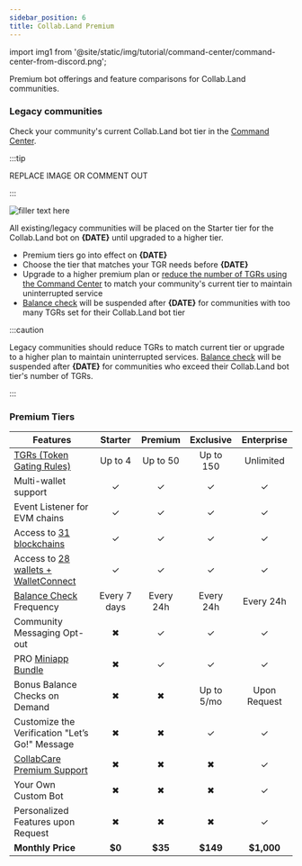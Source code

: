 ```yaml
---
sidebar_position: 6
title: Collab.Land Premium
---
```


import img1 from '@site/static/img/tutorial/command-center/command-center-from-discord.png';

Premium bot offerings and feature comparisons for Collab.Land communities.

### Legacy communities

Check your community's current Collab.Land bot tier in the [Command Center](https://cc.collab.land).

:::tip

REPLACE IMAGE OR COMMENT OUT

:::

<div class="text--center">
  <img src={img1} alt="filler text here" />
</div>

All existing/legacy communities will be placed on the Starter tier for the Collab.Land bot on **{DATE}** until upgraded to a higher tier.

- Premium tiers go into effect on **{DATE}**
- Choose the tier that matches your TGR needs before **{DATE}**
- Upgrade to a higher premium plan or [reduce the number of TGRs using the Command Center](/help-docs/command-center/create-a-tgr/how-to-create-a-tgr#how-to-create-a-tgr) to match your community's current tier to maintain uninterrupted service
- [Balance check](/help-docs/command-center/bot-config/balance-check) will be suspended after **{DATE}** for communities with too many TGRs set for their Collab.Land bot tier

:::caution

Legacy communities should reduce TGRs to match current tier or upgrade to a higher plan to maintain uninterrupted services. [Balance check](/help-docs/command-center/bot-config/balance-check) will be suspended after **{DATE}** for communities who exceed their Collab.Land bot tier's number of TGRs.

:::

### Premium Tiers

| **Features**                                                                                                          |  **Starter** | **Premium** | **Exclusive** | **Enterprise** |
|-----------------------------------------------------------------------------------------------------------------------|:------------:|:-----------:|:-------------:|:--------------:|
| [TGRs (Token Gating Rules)](/help-docs/key-features/token-gate-communities#what-is-token-gating)                      |    Up to 4   |   Up to 50  |   Up to 150   |    Unlimited    |
| Multi-wallet support                                                                                                  |      ✓       |      ✓      |       ✓       |       ✓        |
| Event Listener for EVM chains                                                                                         |      ✓       |      ✓      |       ✓       |       ✓        |
| Access to [31 blockchains](/help-docs/key-features/token-gate-communities#supported-blockchains--tokens)              |      ✓       |      ✓      |       ✓       |       ✓        |
| Access to [28 wallets + WalletConnect](/help-docs/wallets/verify-your-wallet#supported-wallets)                       |      ✓       |      ✓      |       ✓       |       ✓        |
| [Balance Check](/help-docs/command-center/bot-config/balance-check) Frequency                                         | Every 7 days  |  Every 24h  |   Every 24h   |    Every 24h   |
| Community Messaging Opt-out                                                                                           |       ✖      |      ✓      |       ✓       |       ✓        |
| PRO [Miniapp Bundle](/help-docs/marketplace/getting-started)                                                          |       ✖      |      ✓      |       ✓       |       ✓        |
| Bonus Balance Checks on Demand                                                                                        |       ✖      |      ✖      |   Up to 5/mo  |  Upon Request   |
| Customize the Verification "Let’s Go!" Message                                                                        |       ✖      |      ✖      |       ✓       |       ✓        |
| [CollabCare Premium Support](/help-docs/FAQ/contact-team/#collabcare)                                                 |       ✖      |      ✖      |       ✖       |       ✓        |
| Your Own Custom Bot                                                                                                   |       ✖      |      ✖      |       ✖       |       ✓        |
| Personalized Features upon Request                                                                                    |       ✖      |      ✖      |       ✖       |       ✓        |
| **Monthly Price**                                                                                                     |    **$0**    |   **$35**    |    **$149**   |   **$1,000**    |
